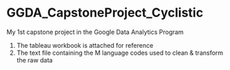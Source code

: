# GGDA_CapstoneProject_Cyclistic
My 1st capstone project in the Google Data Analytics Program

1. The tableau workbook is attached for reference
2. The text file containing the M language codes used to clean & transform the raw data

